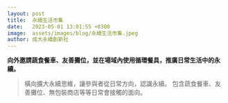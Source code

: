 ```yaml
---
layout: post
title:  永續生活市集
date:   2023-05-01 13:01:55 +0300
image:  assets/images/blog/永續生活市集.jpeg
author: 成大永續創新社
---
```


**向外邀請蔬食餐車、友善攤位，並在場域內使用循環餐具，推廣日常生活中的永續。**

> 橫向擴大永續思維，讓參與者從日常方向，認識永續。
包含蔬食餐車、友善攤位、無包裝商店等等日常會接觸的面向。
